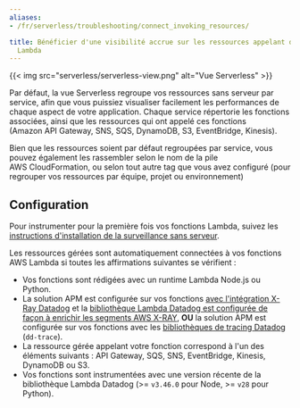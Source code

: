 ```yaml
---
aliases:
- /fr/serverless/troubleshooting/connect_invoking_resources/

title: Bénéficier d'une visibilité accrue sur les ressources appelant des fonctions
  Lambda
---
```


{{< img src="serverless/serverless-view.png" alt="Vue Serverless" >}}

Par défaut, la vue Serverless regroupe vos ressources sans serveur par service, afin que vous puissiez visualiser facilement les performances de chaque aspect de votre application. Chaque service répertorie les fonctions associées, ainsi que les ressources qui ont appelé ces fonctions (Amazon API Gateway, SNS, SQS, DynamoDB, S3, EventBridge, Kinesis).

Bien que les ressources soient par défaut regroupées par service, vous pouvez également les rassembler selon le nom de la pile AWS CloudFormation, ou selon tout autre tag que vous avez configuré (pour regrouper vos ressources par équipe, projet ou environnement)

## Configuration

Pour instrumenter pour la première fois vos fonctions Lambda, suivez les [instructions d'installation de la surveillance sans serveur][1].

Les ressources gérées sont automatiquement connectées à vos fonctions AWS Lambda si toutes les affirmations suivantes se vérifient :
- Vos fonctions sont rédigées avec un runtime Lambda Node.js ou Python.
- La solution APM est configurée sur vos fonctions [avec l'intégration X-Ray Datadog][2] et la [bibliothèque Lambda Datadog est configurée de façon à enrichir les segments AWS X-RAY][3], **OU** la solution APM est configurée sur vos fonctions avec les [bibliothèques de tracing Datadog][2] (`dd-trace`).
- La ressource gérée appelant votre fonction correspond à l'un des éléments suivants : API Gateway, SQS, SNS, EventBridge, Kinesis, DynamoDB ou S3.
- Vos fonctions sont instrumentées avec une version récente de la bibliothèque Lambda Datadog (>= `v3.46.0` pour Node, >= `v28` pour Python).

[1]: /fr/serverless/installation
[2]: /fr/serverless/distributed_tracing#choose-your-tracing-library
[3]: /fr/integrations/amazon_xray/#enriching-xray-segments-with-datadog-libraries
